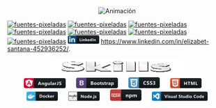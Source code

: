 <div align="center">
  <img src="https://github.com/ElyJF/ElyJF/blob/main/Dise%C3%B1o%20sin%20t%C3%ADtulo%20(2)%20(2).gif" alt="Animación" autoplay loop />
</div>


<a href="https://fontmeme.com/es/fuentes-pixeladas/"> <img src="https://fontmeme.com/permalink/230627/21028582d965fd70f7ea662864e290f8.png" alt="fuentes-pixeladas" border="0"></a>
<a href="https://fontmeme.com/es/fuentes-pixeladas/"><img src="https://fontmeme.com/permalink/230627/4a96ee3a49effba4ad445b802c6b530d.png" alt="fuentes-pixeladas" border="0"></a>
<a href="https://fontmeme.com/es/fuentes-pixeladas/"><img src="https://fontmeme.com/permalink/230627/785e836b26344253cd583c9cfdd7e1b4.png" alt="fuentes-pixeladas" border="0"></a>
<a href="https://fontmeme.com/es/fuentes-pixeladas/"><img src="https://fontmeme.com/permalink/230627/ecf71f5168c2cde92562784dcfebdae0.png" alt="fuentes-pixeladas" border="0"></a>
<a href="https://fontmeme.com/es/fuentes-pixeladas/"><img src="https://fontmeme.com/permalink/230627/5f0de220689532ba262415091f4713cd.png" alt="fuentes-pixeladas" border="0"></a>
<a href="https://fontmeme.com/es/fuentes-pixeladas/"><img src="https://fontmeme.com/permalink/230627/41ed949727b3ad4bae9c53212db9cf88.png" alt="fuentes-pixeladas" border="0"></a>
<a href="https://fontmeme.com/es/fuentes-pixeladas/"><img src="https://fontmeme.com/permalink/230627/d3a9e39332328eac802709261dd9595e.png" alt="fuentes-pixeladas" border="0"></a> ![Texto alternativo](https://github.com/ElyJF/ElyJF/blob/main/linkedin_button_icon_151847.png) https://www.linkedin.com/in/elizabet-santana-452936252/.

<div align="center">
<img src="https://github.com/ElyJF/ElyJF/blob/main/Skills-28-6-2023.gif" width="300px" height="40px" autoplay loop/>
</div>


<div align="center">
  <img src="https://github.com/ElyJF/ElyJF/blob/main/angular_button_icon_151960%20(1).png" alt="Texto alternativo" style="margin-right: 20px;">
  <img src="https://github.com/ElyJF/ElyJF/blob/main/bootstrap_button_icon_151958%20(1).png" alt="Texto alternativo" style="margin-right: 20px;">
  <img src="https://github.com/ElyJF/ElyJF/blob/main/css_button_icon_151935.png" alt="Texto alternativo" style="margin-right: 20px;">
  <img src="https://github.com/ElyJF/ElyJF/blob/main/html_button_icon_151929%20(1).png" alt="Texto alternativo" style="margin-right: 20px;">
  <img src="https://github.com/ElyJF/ElyJF/blob/main/docker_button_icon_151885.png" alt="Texto alternativo" style="margin-right: 20px;">
  <img src="https://github.com/ElyJF/ElyJF/blob/main/nodejs_button_icon_151951.png" alt="Texto alternativo" style="margin-right: 20px;">
  <img src="https://github.com/ElyJF/ElyJF/blob/main/npm_button_icon_151891.png" alt="Texto alternativo" style="margin-right: 20px;">
  <img src="https://github.com/ElyJF/ElyJF/blob/main/visualstudio_code_button_icon_151868%20(2).png" alt="Texto alternativo">
</div>





